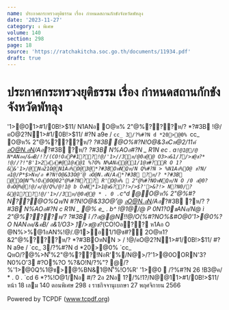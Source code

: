 ```yaml
---
name: ประกาศกระทรวงยุติธรรม เรื่อง กำหนดสถานกักขังจังหวัดพัทลุง
date: '2023-11-27'
category: ง พิเศษ
volume: 140
section: 298
page: 18
source: 'https://ratchakitcha.soc.go.th/documents/11934.pdf'
draft: true
---
```


# ประกาศกระทรวงยุติธรรม เรื่อง กำหนดสถานกักขังจังหวัดพัทลุง

'1>@01>#1/0B!>$11/ N1ANอ O@ห% 2"@%???ห/? *?#3B !@/คO@2?N1>#1/0B!>$11/ #?N a9e / `cc_ 3/?%#?N d *20>@0% `cc_ O@ห% 2"@%???ห/? *?#3B @O%#?N!O@&3คCห@2/11ค์ อO@N.อN/Aอ*?#3B ?ห/? *?#3B N%AOอ#?N _ R1N ec . a` !@1@/@ N*ANอค/&คB/!?/(CO!OอP#1??!@/'1>//3ห/@0อ@@ O3>อ&1/)ึ/>ช@ช?* !@//?!"B'1>2ค์อ#@1@ช@1 %?O% N%ANอ@1/1@ช#?์R O 1?&&'1>/@Nอ21O@N1Aอ%O@3@*?#3BOหNQห/N Q%#?N > %N1Aอ%O@ ช?N/ค1@/P*$>Nห/อ #?N!O@&33O@'ํ@ อO@N.อN/Aอ*?#3B ?ห/? *?#3B @O@N'็%!Oอ0O@02"@%#?N?? R'O@ห%  2"@%#?NOหNQห/N O /0 อ@0?0อO@%@!@/ค/@/Q%/@!1@ b OหN*1>1@ช&??!>/>$?'>&?!> N?N0/?&@1??!@/'1>//3ห/@0อ@@ * . 0 . `c^d @O@ห% 2"@%#?N??@O%Qห/N #?N!O@&33O@'ํ@ อO@N.อN/Aอ*?#3B ?ห/? *?#3B N%AOอ#?N c R1N _ @% e_ . b^ !@1@/@ P 0N1?0ชANอ/N@ ì 2"@%???ห/? *?#3B î /?อ@@N!!@/O(%#?NO%&#O@0'1>@0%?O N*ANอค/&คB/ อ&1/O3> )ึ/>ช@ช?*(CO!Oอ?? ห1Aอ O @N%>%@1อAN%!@/.@1>อ1/1@ช#?์ 2O@ห1?&2"@%???ห/? *?#3BOหNN > / !@/คO@2?N1>#1/0B!>$11/ #?N a9e / `cc_ 3/?%#?N d *20>@0% `cc_ QหO/?@%>N'็%2"@%??!NอR'%/N@>/?'1>@0OORN'3?N0%O'3 #?O%?O %?&O!N/?%"? @/?%'1>@0Q%1@ช>@%BN&1@N'็%!O%R' '1>@0  /?%#?N 26 !B3@ค/ * . 0 . `cd 6 *?%!O@1/Nอ #/? 2อ 2Nอ 1?/%!1?/N@@11>#1/0B!>$11/ หน้า 18 เลม 140 ตอนพิเศษ 298 ง ราชกิจจานุเบกษา 27 พฤศจิกายน 2566

Powered by TCPDF (www.tcpdf.org)
